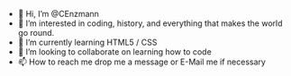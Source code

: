 - 👋 Hi, I’m @CEnzmann
- 👀 I’m interested in coding, history, and everything that makes the world go round.
- 🌱 I’m currently learning HTML5 / CSS
- 💞️ I’m looking to collaborate on learning how to code
- 📫 How to reach me drop me a message or E-Mail me if necessary

<!---
CEnzmann/CEnzmann is a ✨ special ✨ repository because its `README.md` (this file) appears on your GitHub profile.
You can click the Preview link to take a look at your changes.
--->
